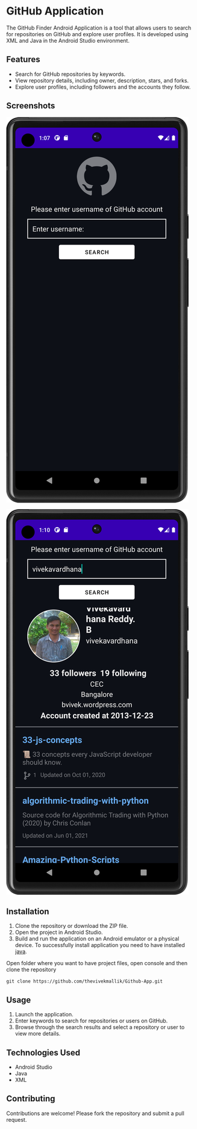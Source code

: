 # GitHub Application

The GitHub Finder Android Application is a tool that allows users to search for repositories on GitHub and explore user profiles. It is developed using XML and Java in the Android Studio environment.

## Features

- Search for GitHub repositories by keywords.
- View repository details, including owner, description, stars, and forks.
- Explore user profiles, including followers and the accounts they follow.

## Screenshots

![Screenshot 1](app/src/main/resources/snapshot/33.png)


![Screenshot 2](app/src/main/resources/snapshot/66.png)


## Installation

1. Clone the repository or download the ZIP file.
2. Open the project in Android Studio.
3. Build and run the application on an Android emulator or a physical device.
To successfully install application you need to have installed [java](https://www.java.com/en/).

Open folder where you want to have project files, open console and then clone the repository

    git clone https://github.com/thevivekmallik/Github-App.git

## Usage

1. Launch the application.
2. Enter keywords to search for repositories or users on GitHub.
3. Browse through the search results and select a repository or user to view more details.

## Technologies Used

- Android Studio
- Java
- XML

## Contributing

Contributions are welcome! Please fork the repository and submit a pull request.


